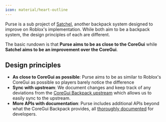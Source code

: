```yaml
---
icon: material/heart-outline
---
```


Purse is a sub project of [Satchel], another backpack system designed to improve on Roblox's implementation. While both aim to be a backpack system, the design principles of each are different.

The basic rundown is that **Purse aims to be as close to the CoreGui** while **Satchel aims to be an improvement over the CoreGui**.

  [Satchel]: https://satchel.luau.page

## Design principles

* **As close to CoreGui as possible**: Purse aims to be as similar to Roblox's CoreGui as possible so players barely notice the difference
* **Sync with upstream**: We document changes and keep track of any deviations from the [CoreGui Backpack upstream](https://github.com/MaximumADHD/Roblox-Client-Tracker/blob/roblox/scripts/CoreScripts/Modules/BackpackScript.lua) which allows us to easily sync to the upstream.
* **More APIs with documentation**: Purse includes additional APIs beyond what the CoreGui Backpack provides, all [thoroughly documented](api-reference.md) for developers.
